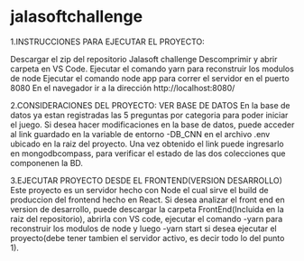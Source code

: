 # jalasoftchallenge

1.INSTRUCCIONES PARA EJECUTAR EL PROYECTO:

Descargar el zip del repositorio Jalasoft challenge
Descomprimir y abrir carpeta en VS Code.
Ejecutar el comando yarn para reconstruir los modulos de node
Ejecutar el comando node app para correr el servidor en el puerto 8080
En el navegador ir a la dirección http://localhost:8080/



2.CONSIDERACIONES DEL PROYECTO:
VER BASE DE DATOS
En la base de datos ya estan registradas las 5 preguntas por categoria para poder iniciar el juego.
Si desea hacer modificaciones en la base de datos, puede acceder al link guardado en la variable de entorno -DB_CNN en el archivo .env ubicado en la raiz
del proyecto.
Una vez obtenido el link puede ingresarlo en mongodbcompass, para verificar el estado de las dos colecciones que componenen la BD.


3.EJECUTAR PROYECTO DESDE EL FRONTEND(VERSION DESARROLLO)
Este proyecto es un servidor hecho con Node el cual sirve el build de produccion del frontend hecho en React.
Si desea analizar el front end en version de desarrollo, puede descargar la carpeta FrontEnd(Incluida en la raiz del repositorio), abrirla con
VS code, ejecutar el comando -yarn para reconstruir los modulos de node y luego -yarn start si desea ejecutar el proyecto(debe tener tambien el servidor activo, es decir
todo lo del punto 1).
